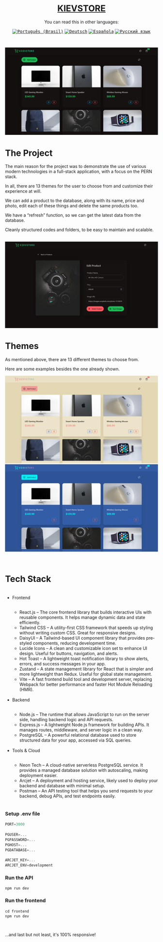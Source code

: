 <h1 align="center"><a href="https://kiev-store.onrender.com">KIEVSTORE</a></h1>
<p align='center'>You can read this in other languages:</p>
<div align="center">

<kbd>[<img title="Português (Brasil)" alt="Português (Brasil)" src="https://cdn.statically.io/gh/hjnilsson/country-flags/master/svg/br.svg" width="22">](translations/README.pt_br.md)</kbd>
<kbd>[<img title="Deutsch" alt="Deutsch" src="https://cdn.statically.io/gh/hjnilsson/country-flags/master/svg/de.svg" width="22">](translations/README.de.md)</kbd>
<kbd>[<img title="Española" alt="Española" src="https://cdn.statically.io/gh/hjnilsson/country-flags/master/svg/es.svg" width="22">](translations/README.es.md)</kbd>
<kbd>[<img title="Русский язык" alt="Русский язык" src="https://cdn.statically.io/gh/hjnilsson/country-flags/master/svg/ru.svg" width="22">](translations/README.ru.md)</kbd>

</div>
<br/>

![Demo App](/frontend/public/demo-app.png)
<br/>

<h1>The Project</h1>
<p>The main reason for the project was to demonstrate the use of various modern technologies in a full-stack application, with a focus on the PERN stack.

In all, there are 13 themes for the user to choose from and customize their experience at will.

We can add a product to the database, along with its name, price and photo, edit each of these things and delete the same products too.

We have a “refresh” function, so we can get the latest data from the database.

Cleanly structured codes and folders, to be easy to maintain and scalable.</p>
<br/>
![Product Demo](/frontend/public/demo-product.png)
<br/>

<h1>Themes</h1>
<p>As mentioned above, there are 13 different themes to choose from.
  
Here are some examples besides the one already shown.</p>
<div align="center" display="flex" flex-direction="row" justify-content="center">
  
![Theme Demo 1](/frontend/public/theme1.png)![Theme Demo 2](/frontend/public/theme2.png)
</div>
<br/>
<h1>Tech Stack</h1>
<ul>
  <br/>
  <li>Frontend</li>
    <ul>
      <br/>
      <li>React.js – The core frontend library that builds interactive UIs with reusable components. It helps manage dynamic data and state efficiently.</li>
      <li>Tailwind CSS – A utility-first CSS framework that speeds up styling without writing custom CSS. Great for responsive designs.</li>
      <li>DaisyUI – A Tailwind-based UI component library that provides pre-styled components, reducing development time.</li>
      <li>Lucide Icons – A clean and customizable icon set to enhance UI design. Useful for buttons, navigation, and alerts.</li>
      <li>Hot Toast – A lightweight toast notification library to show alerts, errors, and success messages in your app.</li>
      <li>Zustand – A state management library for React that is simpler and more lightweight than Redux. Useful for global state management.</li>
      <li>Vite – A fast frontend build tool and development server, replacing Webpack for better performance and faster Hot Module Reloading (HMR).</li>
      <br/>
    </ul>
  <li>Backend</li>
    <ul>
      <br/>
      <li>Node.js – The runtime that allows JavaScript to run on the server side, handling backend logic and API requests.</li>
      <li>Express.js – A lightweight Node.js framework for building APIs. It manages routes, middleware, and server logic in a clean way.</li>
      <li>PostgreSQL – A powerful relational database used to store structured data for your app, accessed via SQL queries.</li>
      <br/>
    </ul>
  <li>Tools & Cloud</li>
    <ul>
      <br/>
      <li>Neon Tech – A cloud-native serverless PostgreSQL service. It provides a managed database solution with autoscaling, making deployment easier.</li>
      <li>Arcjet – A deployment and hosting service, likely used to deploy your backend and database with minimal setup.</li>
      <li>Postman – An API testing tool that helps you send requests to your backend, debug APIs, and test endpoints easily.</li>
      <br/>
    </ul>
</ul>

### Setup .env file

```js
PORT=3000

PGUSER=...
PGPASSWORD=...
PGHOST=...
PGDATABASE=...

ARCJET_KEY=...
ARCJET_ENV=development
```

### Run the API

```shell
npm run dev
```

### Run the frontend

```shell
cd frontend
npm run dev
```

<br/>
<p>...and last but not least, it's 100% responsive!</p>
